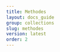 ```yaml
---
title: Methodes
layout: docs_guide
group: collections
slug: methodes
version: latest
order: 2
---
```

